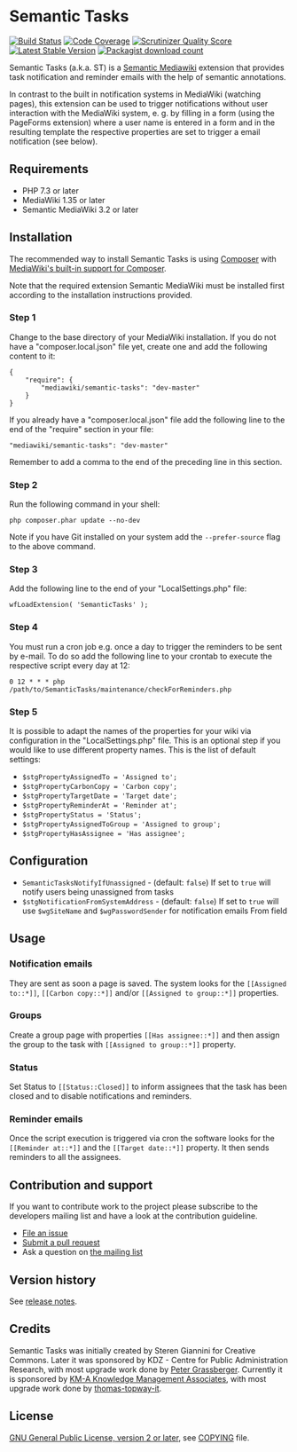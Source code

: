 # Semantic Tasks
[![Build Status](https://travis-ci.org/SemanticMediaWiki/SemanticTasks.svg?branch=master)](https://travis-ci.org/SemanticMediaWiki/SemanticTasks)
[![Code Coverage](https://scrutinizer-ci.com/g/SemanticMediaWiki/SemanticTasks/badges/coverage.png?s=c5563fd91abeb49b37a6ef999198530b6796dd3c)](https://scrutinizer-ci.com/g/SemanticMediaWiki/SemanticTasks/)
[![Scrutinizer Quality Score](https://scrutinizer-ci.com/g/SemanticMediaWiki/SemanticTasks/badges/quality-score.png?s=9cc8ce493f63f5c2c22db71b2061b4b8c21f43ba)](https://scrutinizer-ci.com/g/SemanticMediaWiki/SemanticTasks/)
[![Latest Stable Version](https://poser.pugx.org/mediawiki/semantic-tasks/version.png)](https://packagist.org/packages/mediawiki/semantic-tasks)
[![Packagist download count](https://poser.pugx.org/mediawiki/semantic-tasks/d/total.png)](https://packagist.org/packages/mediawiki/semantic-tasks)

Semantic Tasks (a.k.a. ST) is a [Semantic Mediawiki][smw] extension that provides task notification
and reminder emails with the help of semantic annotations.

In contrast to the built in notification systems in MediaWiki (watching pages), this extension can be used to trigger notifications without user interaction with the MediaWiki system, e. g. by filling in a form (using the PageForms extension) where a user name is entered in a form and in the resulting template the respective properties are set to trigger a email notification (see below). 

## Requirements

 - PHP 7.3 or later
 - MediaWiki 1.35 or later
 - Semantic MediaWiki 3.2 or later

## Installation

The recommended way to install Semantic Tasks is using [Composer](http://getcomposer.org) with
[MediaWiki's built-in support for Composer](https://www.mediawiki.org/wiki/Composer).

Note that the required extension Semantic MediaWiki must be installed first according to the installation
instructions provided.

### Step 1

Change to the base directory of your MediaWiki installation. If you do not have a "composer.local.json" file yet,
create one and add the following content to it:

```
{
	"require": {
		"mediawiki/semantic-tasks": "dev-master"
	}
}
```

If you already have a "composer.local.json" file add the following line to the end of the "require"
section in your file:

    "mediawiki/semantic-tasks": "dev-master"

Remember to add a comma to the end of the preceding line in this section.

### Step 2

Run the following command in your shell:

    php composer.phar update --no-dev

Note if you have Git installed on your system add the `--prefer-source` flag to the above command.

### Step 3

Add the following line to the end of your "LocalSettings.php" file:

    wfLoadExtension( 'SemanticTasks' );

### Step 4
You must run a cron job e.g. once a day to trigger the reminders to be sent by e-mail. To do so add the
following line to your crontab to execute the respective script every day at 12:

```
0 12 * * * php /path/to/SemanticTasks/maintenance/checkForReminders.php
```

### Step 5

It is possible to adapt the names of the properties for your wiki via configuration in
the "LocalSettings.php" file. This is an optional step if you would like to use different
property names. This is the list of default settings:

* `$stgPropertyAssignedTo = 'Assigned to';`
* `$stgPropertyCarbonCopy = 'Carbon copy';`
* `$stgPropertyTargetDate = 'Target date';`
* `$stgPropertyReminderAt = 'Reminder at';`
* `$stgPropertyStatus = 'Status';`
* `$stgPropertyAssignedToGroup = 'Assigned to group';`
* `$stgPropertyHasAssignee = 'Has assignee';`

## Configuration

* `SemanticTasksNotifyIfUnassigned` - (default: `false`) If set to `true` will notify
  users being unassigned from tasks
* `$stgNotificationFromSystemAddress` - (default: `false`) If set to `true` will use
  `$wgSiteName` and `$wgPasswordSender` for notification emails From field

## Usage

### Notification emails
They are sent as soon a page is saved. The system looks for the `[[Assigned to::*]]`, `[[Carbon copy::*]]` and/or `[[Assigned to group::*]]` properties.

### Groups
Create a group page with properties `[[Has assignee::*]]` and then assign the group to the task with `[[Assigned to group::*]]` property.

### Status
Set Status to `[[Status::Closed]]` to inform assignees that the task has been closed and to disable notifications and reminders.

### Reminder emails
Once the script execution is triggered via cron the software looks for the `[[Reminder at::*]]` and the `[[Target date::*]]` property. It then sends reminders to all the assignees.


## Contribution and support

If you want to contribute work to the project please subscribe to the developers mailing list and
have a look at the contribution guideline.

* [File an issue](https://github.com/SemanticMediaWiki/SemanticCite/issues)
* [Submit a pull request](https://github.com/SemanticMediaWiki/SemanticCite/pulls)
* Ask a question on [the mailing list](https://www.semantic-mediawiki.org/wiki/Mailing_list)

## Version history
See [release notes](docs/RELEASE-NOTES.md).

## Credits

Semantic Tasks was initially created by Steren Giannini for Creative Commons. Later it was sponsored by KDZ - Centre for Public Administration Research, with most upgrade work done by [Peter Grassberger](https://github.com/PeterTheOne).
Currently it is sponsored by [KM-A Knowledge Management Associates](https://km-a.net/knowledge-wiki/), with most upgrade work done by [thomas-topway-it](https://github.com/thomas-topway-it).


## License

[GNU General Public License, version 2 or later][gpl-licence], see [COPYING](COPYING) file.

[smw]: https://github.com/SemanticMediaWiki/SemanticMediaWiki
[gpl-licence]: https://www.gnu.org/copyleft/gpl.html
